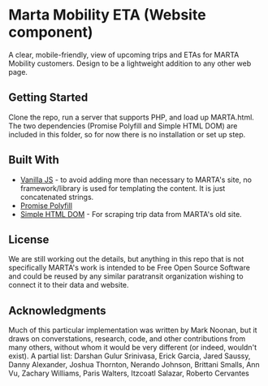 # Marta Mobility ETA (Website component)

A clear, mobile-friendly, view of upcoming trips and ETAs for MARTA Mobility customers. Design to be a lightweight addition to any other web page.

## Getting Started
Clone the repo, run a server that supports PHP, and load up MARTA.html. The two dependencies (Promise Polyfill and Simple HTML DOM) are included in this folder, so for now there is no installation or set up step.

## Built With

* [Vanilla JS](http://vanilla-js.com/) - to avoid adding more than necessary to MARTA's site, no framework/library is used for templating the content. It is just concatenated strings.
* [Promise Polyfill](https://github.com/taylorhakes/promise-polyfill)
* [Simple HTML DOM](https://github.com/sunra/php-simple-html-dom-parser) - For scraping trip data from MARTA's old site.

## License

We are still working out the details, but anything in this repo that is not specifically MARTA's work is intended to be Free Open Source Software and could be reused by any similar paratransit organization wishing to connect it to their data and website.

## Acknowledgments

Much of this particular implementation was written by Mark Noonan, but it draws on converstations, research, code, and other contributions from many others, without whom it would be very different (or indeed, wouldn't exist). A partial list: Darshan Gulur Srinivasa, Erick Garcia, Jared Saussy, Danny Alexander, Joshua Thornton, Nerando Johnson, Brittani Smalls, Ann Vu, Zachary Williams, Paris Walters, Itzcoatl Salazar, Roberto Cervantes
